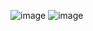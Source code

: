 ![image](https://user-images.githubusercontent.com/91653378/148658047-a72da0e6-2e4b-403d-9b5f-5da2969f4bac.png)
![image](https://user-images.githubusercontent.com/91653378/148658094-d2caa858-e049-488b-9994-94d1d03ac101.png)
